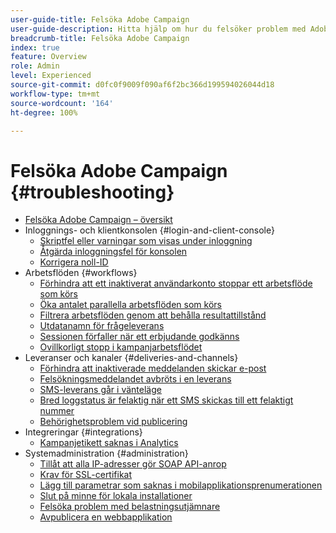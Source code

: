 ```yaml
---
user-guide-title: Felsöka Adobe Campaign
user-guide-description: Hitta hjälp om hur du felsöker problem med Adobe Campaign.
breadcrumb-title: Felsöka Adobe Campaign
index: true
feature: Overview
role: Admin
level: Experienced
source-git-commit: d0fc0f9009f090af6f2bc366d199594026044d18
workflow-type: tm+mt
source-wordcount: '164'
ht-degree: 100%

---
```



# Felsöka Adobe Campaign {#troubleshooting}

+ [Felsöka Adobe Campaign – översikt](/help/troubleshoot-adobe-campaign/overview.md)
+ Inloggnings- och klientkonsolen {#login-and-client-console}
   + [Skriptfel eller varningar som visas under inloggning](/help/troubleshoot-adobe-campaign/script-error-during-login-errors.md)
   + [Åtgärda inloggningsfel för konsolen](/help/troubleshoot-adobe-campaign/console-login-errors.md)
   + [Korrigera noll-ID](/help/troubleshoot-adobe-campaign/fixing-zero-id.md)
+ Arbetsflöden {#workflows}
   + [Förhindra att ett inaktiverat användarkonto stoppar ett arbetsflöde som körs](/help/troubleshoot-adobe-campaign/prevent-disabled-accounts-from-stopping-workflow.md)
   + [Öka antalet parallella arbetsflöden som körs](/help/troubleshoot-adobe-campaign/increase-parallel-workflows.md)
   + [Filtrera arbetsflöden genom att behålla resultattillstånd](/help/troubleshoot-adobe-campaign/keep-result-workflow.md)
   + [Utdatanamn för frågeleverans](/help/troubleshoot-adobe-campaign/query-delivery-output-names.md)
   + [Sessionen förfaller när ett erbjudande godkänns](/help/troubleshoot-adobe-campaign/session-expired-approving-offer.md)
   + [Ovillkorligt stopp i kampanjarbetsflödet](/help/troubleshoot-adobe-campaign/unconditional-stop-workflow.md)
+ Leveranser och kanaler {#deliveries-and-channels}
   + [Förhindra att inaktiverade meddelanden skickar e-post](/help/troubleshoot-adobe-campaign/disabled-messages-sending-emails.md)
   + [Felsökningsmeddelandet avbröts i en leverans](/help/troubleshoot-adobe-campaign/message-cancelled-error.md)
   + [SMS-leverans går i vänteläge](/help/troubleshoot-adobe-campaign/resolve-pending-state-sms-delivery.md)
   + [Bred loggstatus är felaktig när ett SMS skickas till ett felaktigt nummer](/help/troubleshoot-adobe-campaign/sms-broad-log.md)
   + [Behörighetsproblem vid publicering](/help/troubleshoot-adobe-campaign/publishing-permissions-issues.md)
+ Integreringar {#integrations}
   + [Kampanjetikett saknas i Analytics](/help/troubleshoot-adobe-campaign/missing-campaign-label.md)
+ Systemadministration {#administration}
   + [Tillåt att alla IP-adresser gör SOAP API-anrop](/help/troubleshoot-adobe-campaign/allow-all-ip-address-to-make-soap-calls.md)
   + [Krav för SSL-certifikat](/help/troubleshoot-adobe-campaign/ssl-pre-requisites.md)
   + [Lägg till parametrar som saknas i mobilapplikationsprenumerationen](/help/troubleshoot-adobe-campaign/missing-parameters-app-subscription.md)
   + [Slut på minne för lokala installationer](/help/troubleshoot-adobe-campaign/troubleshooting-memory-issues.md)
   + [Felsöka problem med belastningsutjämnare](/help/troubleshoot-adobe-campaign/load-balancer-issues.md)
   + [Avpublicera en webbapplikation](/help/troubleshoot-adobe-campaign/unpublish-web-application.md)